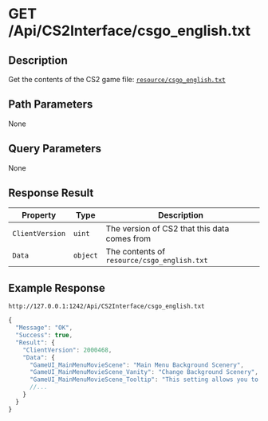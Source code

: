 # GET /Api/CS2Interface/csgo_english.txt

## Description

Get the contents of the CS2 game file: [`resource/csgo_english.txt`](https://raw.githubusercontent.com/SteamDatabase/GameTracking-CS2/master/game/csgo/pak01_dir/resource/csgo_english.txt)

## Path Parameters

None

## Query Parameters

None

## Response Result

Property | Type | Description
--- | --- | ---
`ClientVersion` | `uint` | The version of CS2 that this data comes from
`Data` | `object` | The contents of `resource/csgo_english.txt`

## Example Response

```
http://127.0.0.1:1242/Api/CS2Interface/csgo_english.txt
```

```javascript
{
  "Message": "OK",
  "Success": true,
  "Result": {
    "ClientVersion": 2000468,
    "Data": {
      "GameUI_MainMenuMovieScene": "Main Menu Background Scenery",
      "GameUI_MainMenuMovieScene_Vanity": "Change Background Scenery",
      "GameUI_MainMenuMovieScene_Tooltip": "This setting allows you to customize the main menu background scenery which sets the mood for visual experience of your entire game.",
      //...
    }
  }
}
```

